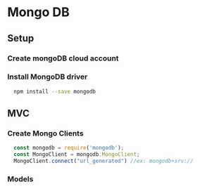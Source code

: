 # Mongo DB


## Setup

### Create mongoDB cloud account

### Install MongoDB driver
```bash
  npm install --save mongodb
```

## MVC

### Create Mongo Clients
```js
  const mongodb = require('mongodb');
  const MongoClient = mongodb.MongoClient;
  MongoClient.connect("url_generated") //ex: mongodb+srv://
```

### Models

